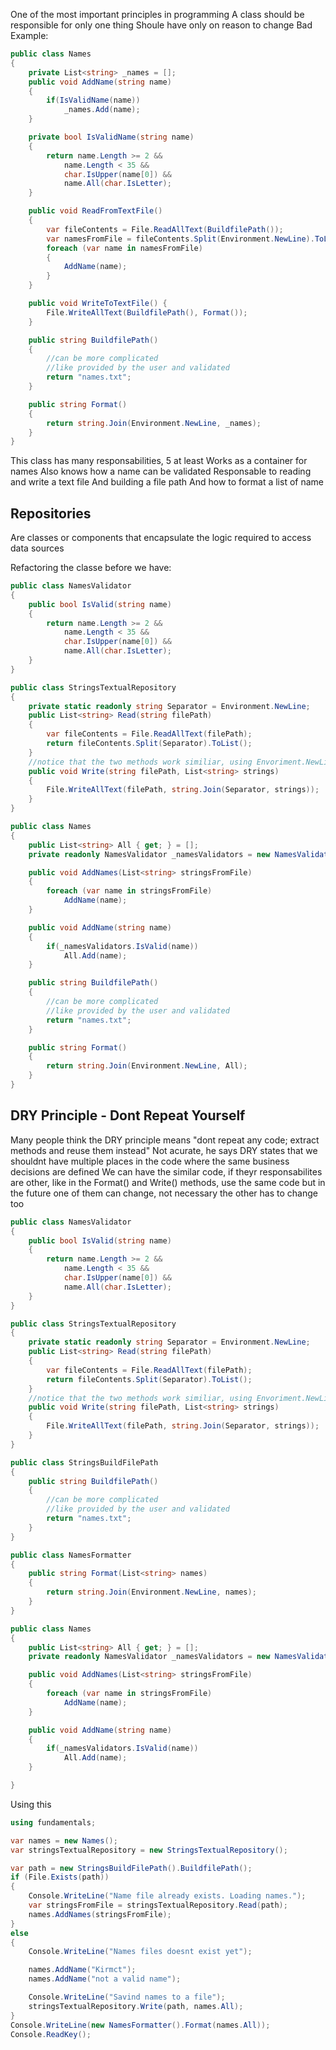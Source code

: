 One of the most important principles in programming
A class should be responsible for only one thing
Shoule have only on reason to change
Bad Example:
```C#
public class Names
{
    private List<string> _names = [];
    public void AddName(string name)
    {
        if(IsValidName(name))
            _names.Add(name);
    }

    private bool IsValidName(string name)
    {
        return name.Length >= 2 &&
            name.Length < 35 &&
            char.IsUpper(name[0]) &&
            name.All(char.IsLetter);
    }

    public void ReadFromTextFile()
    {
        var fileContents = File.ReadAllText(BuildfilePath());
        var namesFromFile = fileContents.Split(Environment.NewLine).ToList();
        foreach (var name in namesFromFile)
        {
            AddName(name);
        }
    }

    public void WriteToTextFile() {
        File.WriteAllText(BuildfilePath(), Format());
    }

    public string BuildfilePath()
    {
        //can be more complicated
        //like provided by the user and validated
        return "names.txt";
    }

    public string Format()
    {
        return string.Join(Environment.NewLine, _names);
    }
}
```
This class has many responsabilities, 5 at least
	Works as a container for names
	Also knows how a name can be validated
	Responsable to reading and write a text file
	And building a file path
	And how to format a list of name

## Repositories 
Are classes or components that encapsulate the logic required to access data sources

Refactoring the classe before we have:
```C#
public class NamesValidator 
{
    public bool IsValid(string name)
    {
        return name.Length >= 2 &&
            name.Length < 35 &&
            char.IsUpper(name[0]) &&
            name.All(char.IsLetter);
    }
}

public class StringsTextualRepository 
{
    private static readonly string Separator = Environment.NewLine;
    public List<string> Read(string filePath)
    {
        var fileContents = File.ReadAllText(filePath);
        return fileContents.Split(Separator).ToList();       
    }
    //notice that the two methods work similiar, using Envoriment.NewLine and a List<string>
    public void Write(string filePath, List<string> strings)
    {
        File.WriteAllText(filePath, string.Join(Separator, strings));
    }
}

public class Names
{
    public List<string> All { get; } = [];
    private readonly NamesValidator _namesValidators = new NamesValidator();

    public void AddNames(List<string> stringsFromFile)
    {
        foreach (var name in stringsFromFile) 
            AddName(name);        
    }

    public void AddName(string name)
    {
        if(_namesValidators.IsValid(name))
            All.Add(name);
    }      

    public string BuildfilePath()
    {
        //can be more complicated
        //like provided by the user and validated
        return "names.txt";
    }

    public string Format()
    {
        return string.Join(Environment.NewLine, All);
    }
}
```

## DRY Principle - Dont Repeat Yourself
Many people think the DRY principle means "dont repeat any code; extract methods and reuse them instead"
Not acurate, he says
DRY states that we shouldnt have multiple places in the code where the same business decisions are defined
We can have the similar code, if theyr responsabilites are other, like in the Format() and Write() methods, use the same code but in the future one of them can change, not necessary the other has to change too
```C#
public class NamesValidator 
{
    public bool IsValid(string name)
    {
        return name.Length >= 2 &&
            name.Length < 35 &&
            char.IsUpper(name[0]) &&
            name.All(char.IsLetter);
    }
}

public class StringsTextualRepository 
{
    private static readonly string Separator = Environment.NewLine;
    public List<string> Read(string filePath)
    {
        var fileContents = File.ReadAllText(filePath);
        return fileContents.Split(Separator).ToList();       
    }
    //notice that the two methods work similiar, using Envoriment.NewLine and a List<string>
    public void Write(string filePath, List<string> strings)
    {
        File.WriteAllText(filePath, string.Join(Separator, strings));
    }
}

public class StringsBuildFilePath 
{
    public string BuildfilePath()
    {
        //can be more complicated
        //like provided by the user and validated
        return "names.txt";
    }
}

public class NamesFormatter
{
    public string Format(List<string> names)
    {
        return string.Join(Environment.NewLine, names);
    }
}

public class Names
{
    public List<string> All { get; } = [];
    private readonly NamesValidator _namesValidators = new NamesValidator();

    public void AddNames(List<string> stringsFromFile)
    {
        foreach (var name in stringsFromFile) 
            AddName(name);        
    }

    public void AddName(string name)
    {
        if(_namesValidators.IsValid(name))
            All.Add(name);
    }       

}
```

Using this
```C#
using fundamentals;

var names = new Names();
var stringsTextualRepository = new StringsTextualRepository();

var path = new StringsBuildFilePath().BuildfilePath();
if (File.Exists(path))
{
    Console.WriteLine("Name file already exists. Loading names.");
    var stringsFromFile = stringsTextualRepository.Read(path);
    names.AddNames(stringsFromFile);
}
else
{
    Console.WriteLine("Names files doesnt exist yet");

    names.AddName("Kirmct");
    names.AddName("not a valid name");

    Console.WriteLine("Savind names to a file");
    stringsTextualRepository.Write(path, names.All);
}
Console.WriteLine(new NamesFormatter().Format(names.All));
Console.ReadKey();
```